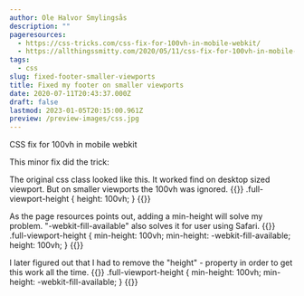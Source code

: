 ```yaml
---
author: Ole Halvor Smylingsås
description: ""
pageresources:
  - https://css-tricks.com/css-fix-for-100vh-in-mobile-webkit/
  - https://allthingssmitty.com/2020/05/11/css-fix-for-100vh-in-mobile-webkit/
tags:
  - css
slug: fixed-footer-smaller-viewports
title: Fixed my footer on smaller viewports
date: 2020-07-11T20:43:37.000Z
draft: false
lastmod: 2023-01-05T20:15:00.961Z
preview: /preview-images/css.jpg
---
```


CSS fix for 100vh in mobile webkit
<!--more-->
This minor fix did the trick:

The original css class looked like this. It worked find on desktop sized viewport. But on smaller viewports the 100vh was ignored.
{{<highlight css>}}
.full-viewport-height {
    height: 100vh;
}
{{</highlight>}}

As the page resources points out, adding a min-height will solve my problem. "-webkit-fill-available" also solves it for user using Safari. 
{{<highlight css>}}
.full-viewport-height {
    min-height: 100vh;
    min-height: -webkit-fill-available;
    height: 100vh;
}
{{</highlight>}}

I later figured out that I had to remove the "height" - property in order to get this work all the time.
{{<highlight css>}}
.full-viewport-height {
    min-height: 100vh;
    min-height: -webkit-fill-available;
}
{{</highlight>}}

